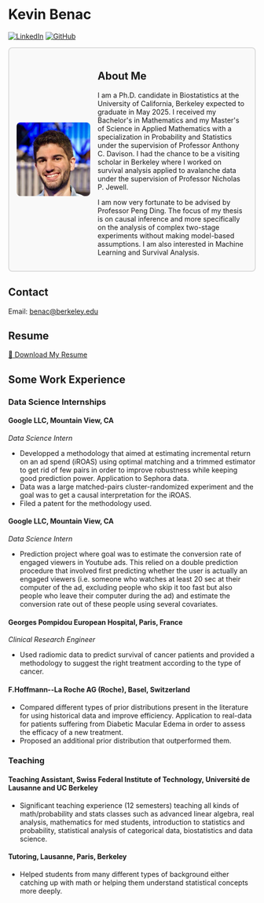 # Kevin Benac

[![LinkedIn](https://img.shields.io/badge/-LinkedIn-blue?style=flat-square&logo=LinkedIn&logoColor=white)](https://www.linkedin.com/in/Kevin-Benac-553a3a10/) 
[![GitHub](https://img.shields.io/badge/-GitHub-black?style=flat-square&logo=github&logoColor=white)](https://github.com/kevinbenac)

<div style="display: flex; align-items: center; border: 2px solid #ddd; padding: 15px; border-radius: 8px; background-color: #f9f9f9;">
  
  <!-- Profile Picture -->
  <img src="IMG_2653.jpg" alt="Kevin Benac" style="width: 150px; height: auto; border-radius: 8px; margin-right: 15px;">
  
  <!-- About Me Text -->
  <div>
    <h2>About Me</h2>
    <p>
      I am a Ph.D. candidate in Biostatistics at the University of California, Berkeley expected to graduate in May 2025. I received my Bachelor's in Mathematics and my Master's of Science in Applied Mathematics with a specialization in Probability and Statistics under the supervision of Professor Anthony C. Davison. I had the chance to be a visiting scholar in Berkeley where I worked on survival analysis applied to avalanche data under the supervision of Professor Nicholas P. Jewell.
    </p>
    <p>
      I am now very fortunate to be advised by Professor Peng Ding. The focus of my thesis is on causal inference and more specifically on the analysis of complex two-stage experiments without making model-based assumptions. I am also interested in Machine Learning and Survival Analysis.
    </p>
  </div>

</div>

## Contact

Email: benac@berkeley.edu

## Resume

<a href="CV_KB.pdf" target="_blank">📄 Download My Resume</a>


## Some Work Experience

### Data Science Internships

#### Google LLC, Mountain View, CA
*Data Science Intern* 
- Developped a methodology that aimed at estimating incremental return on an ad spend (iROAS) using optimal matching and a trimmed estimator to get rid of few pairs in order to improve robustness while keeping good prediction power. Application to Sephora data.
- Data was a large matched-pairs cluster-randomized experiment and the goal was to get a causal interpretation for the iROAS.
- Filed a patent for the methodology used.

#### Google LLC, Mountain View, CA
*Data Science Intern* 
- Prediction project where goal was to estimate the conversion rate of engaged viewers in Youtube ads. This relied on a double prediction procedure that involved first predicting whether the user is actually an engaged viewers (i.e. someone who watches at least 20 sec at their computer of the ad, excluding people who skip it too fast but also people who leave their computer during the ad) and estimate the conversion rate out of these people using several covariates.

#### Georges Pompidou European Hospital, Paris, France
*Clinical Research Engineer*
- Used radiomic data to predict survival of cancer patients and provided a methodology to suggest the right treatment according to the type of cancer.

#### F.Hoffmann--La Roche AG (Roche), Basel, Switzerland

- Compared different types of prior distributions present in the literature for using historical data and improve efficiency. Application to real-data for patients suffering from Diabetic Macular Edema in order to assess the efficacy of a new treatment.
- Proposed an additional prior distribution that outperformed them.

### Teaching

#### Teaching Assistant, Swiss Federal Institute of Technology, Université de Lausanne and UC Berkeley

- Significant teaching experience (12 semesters) teaching all kinds of math/probability and stats classes such as advanced linear algebra, real analysis, mathematics for med students, introduction to statistics and probability, statistical analysis of categorical data, biostatistics and data science.

#### Tutoring, Lausanne, Paris, Berkeley

- Helped students from many different types of background either catching up with math or helping them understand statistical concepts more deeply.
